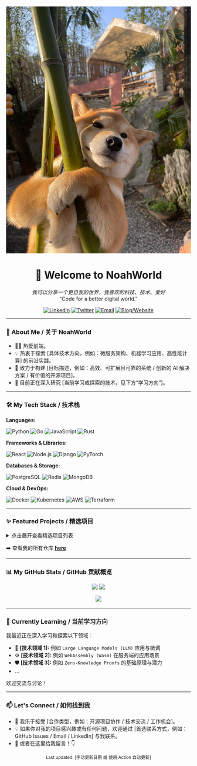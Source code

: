 <!-- Header: 可选，可以使用图片或 Logo 增加品牌感 -->

<p align="center">
  <img src="home.jpg" alt="NoahWorld Banner" width="800"/>
</p>


<h1 align="center">👋 Welcome to NoahWorld</h1>

<p align="center">
  <em>我可以分享一个更自我的世界，我喜欢的科技、技术、爱好</em> <br/>
  "Code for a better digital world." 
</p>



<p align="center">
  <a href="YOUR_LINKEDIN_URL"><img src="https://img.shields.io/badge/LinkedIn-0077B5?style=for-the-badge&logo=linkedin&logoColor=white" alt="LinkedIn"/></a>
  <a href="YOUR_TWITTER_URL"><img src="https://img.shields.io/badge/Twitter-1DA1F2?style=for-the-badge&logo=twitter&logoColor=white" alt="Twitter"/></a>
  <a href="mailto:YOUR_EMAIL"><img src="https://img.shields.io/badge/Email-D14836?style=for-the-badge&logo=gmail&logoColor=white" alt="Email"/></a>
  <a href="YOUR_BLOG_OR_WEBSITE_URL"><img src="https://img.shields.io/badge/Blog-Website-orange?style=for-the-badge&logo=read-the-docs&logoColor=white" alt="Blog/Website"/></a>
</p>

---

### 🚀 About Me / 关于 NoahWorld

<!-- 简洁介绍 'NoahWorld' 的身份、技术热情和目标 -->
*   🧑‍💻 热爱前端。
*   💡 热衷于探索 [具体技术方向，例如：微服务架构、机器学习应用、高性能计算] 的前沿实践。
*   🎯 致力于构建 [目标描述，例如：高效、可扩展且可靠的系统 / 创新的 AI 解决方案 / 有价值的开源项目]。
*   🌱 目前正在深入研究 [当前学习或探索的技术，见下方“学习方向”]。

---

### 🛠️ My Tech Stack / 技术栈

<!-- 使用徽章 (shields.io) 或列表清晰展示掌握和常用的技术 -->
**Languages:**
<p>
  <img src="https://img.shields.io/badge/Python-3776AB?style=flat-square&logo=python&logoColor=white" alt="Python"/>
  <img src="https://img.shields.io/badge/Go-00ADD8?style=flat-square&logo=go&logoColor=white" alt="Go"/>
  <img src="https://img.shields.io/badge/JavaScript-F7DF1E?style=flat-square&logo=javascript&logoColor=black" alt="JavaScript"/>
  <img src="https://img.shields.io/badge/Rust-000000?style=flat-square&logo=rust&logoColor=white" alt="Rust"/>
  <!-- 添加更多语言 -->
</p>

**Frameworks & Libraries:**
<p>
  <img src="https://img.shields.io/badge/React-61DAFB?style=flat-square&logo=react&logoColor=black" alt="React"/>
  <img src="https://img.shields.io/badge/Node.js-339933?style=flat-square&logo=node.js&logoColor=white" alt="Node.js"/>
  <img src="https://img.shields.io/badge/Django-092E20?style=flat-square&logo=django&logoColor=white" alt="Django"/>
  <img src="https://img.shields.io/badge/PyTorch-EE4C2C?style=flat-square&logo=pytorch&logoColor=white" alt="PyTorch"/>
  <!-- 添加更多框架库 -->
</p>

**Databases & Storage:**
<p>
  <img src="https://img.shields.io/badge/PostgreSQL-336791?style=flat-square&logo=postgresql&logoColor=white" alt="PostgreSQL"/>
  <img src="https://img.shields.io/badge/Redis-DC382D?style=flat-square&logo=redis&logoColor=white" alt="Redis"/>
  <img src="https://img.shields.io/badge/MongoDB-47A248?style=flat-square&logo=mongodb&logoColor=white" alt="MongoDB"/>
  <!-- 添加更多数据库 -->
</p>

**Cloud & DevOps:**
<p>
  <img src="https://img.shields.io/badge/Docker-2496ED?style=flat-square&logo=docker&logoColor=white" alt="Docker"/>
  <img src="https://img.shields.io/badge/Kubernetes-326CE5?style=flat-square&logo=kubernetes&logoColor=white" alt="Kubernetes"/>
  <img src="https://img.shields.io/badge/AWS-232F3E?style=flat-square&logo=amazon-aws&logoColor=white" alt="AWS"/>
  <img src="https://img.shields.io/badge/Terraform-7B42BC?style=flat-square&logo=terraform&logoColor=white" alt="Terraform"/>
  <!-- 添加更多云和运维工具 -->
</p>

<!-- 你可以根据自己的专长调整分类和具体技术 -->

---

### ✨ Featured Projects / 精选项目

<!--
  展示 3-5 个最有代表性或最引以为傲的项目。
  使用 'Pinned Repositories' 功能可以自动展示，但在这里手动列出可以提供更多上下文。
  建议包含：项目名 (链接到仓库)、简短描述、使用的关键技术、项目状态 (可选)。
-->

<details>
  <summary>点击展开查看精选项目列表</summary>

  *   **[项目名称 1](LINK_TO_REPO_1)**
      *   **描述:** 一个 [项目类型，例如：高性能 Web 服务器 / AI 驱动的推荐系统 / 数据可视化工具]。
      *   **技术栈:** `Go`, `gRPC`, `Prometheus`, `Grafana`
      *   **亮点/状态:** [例如：已在生产环境应用 / 活跃开发中 / 欢迎贡献者]

  *   **[项目名称 2](LINK_TO_REPO_2)**
      *   **描述:** 实现了 [解决的问题，例如：基于 Transformer 的自然语言处理模型 / 一个实时的协作编辑平台]。
      *   **技术栈:** `Python`, `PyTorch`, `FastAPI`, `WebSocket`
      *   **亮点/状态:** [例如：发表相关论文 / 开源社区反响良好]

  *   **[项目名称 3](LINK_TO_REPO_3)**
      *   **描述:** 一个 [项目类型，例如：跨平台桌面应用 / 轻量级状态管理库]。
      *   **技术栈:** `Rust`, `Tauri` / `JavaScript`, `React`
      *   **亮点/状态:** [例如：学习性项目 / POC 阶段]

</details>

➡️ 查看我的所有仓库 [**here**](https://github.com/NoahWorld?tab=repositories)

---

### 📊 My GitHub Stats / GitHub 贡献概览

<!--
  使用动态生成的 GitHub 统计卡片，例如 `github-readme-stats`。
  可以展示总体统计、常用语言、活动图等。
  替换 `USERNAME` 为你的 GitHub 用户名。
-->
<p align="center">
  <img height="180em" src="https://github-readme-stats.vercel.app/api?username=NoahWorld&show_icons=true&theme=radical&include_all_commits=true&count_private=true"/>
  <img height="180em" src="https://github-readme-stats.vercel.app/api/top-langs/?username=NoahWorld&layout=compact&langs_count=8&theme=radical"/>
</p>

<!-- 可选：添加贡献活动图 -->
<p align="center">
  <img src="https://github-profile-summary-cards.vercel.app/api/cards/profile-details?username=NoahWorld&theme=radical" />
</p>
<!-- 或者使用 GitHub 自带的贡献图 (需要特定 Action 生成图片链接，或者截图) -->
<!-- <p align="center">
  <img src="URL_TO_YOUR_CONTRIBUTION_GRAPH_IMAGE" alt="GitHub Contribution Graph"/>
</p> -->

---

### 🌱 Currently Learning / 当前学习方向

<!-- 分享你当前正在学习或探索的新技术/领域，展现成长性 -->
我最近正在深入学习和探索以下领域：
*   🧠 **[技术领域 1]:** 例如 `Large Language Models (LLM)` 应用与微调
*   ⚙️ **[技术领域 2]:** 例如 `WebAssembly (Wasm)` 在服务端的应用场景
*   🛡️ **[技术领域 3]:** 例如 `Zero-Knowledge Proofs` 的基础原理与潜力
*   ...

欢迎交流与讨论！

---

### 📫 Let's Connect / 如何找到我

<!-- 提供明确的联系或协作方式 -->
*   🤝 我乐于接受 [合作类型，例如：开源项目协作 / 技术交流 / 工作机会]。
*   💡 如果你对我的项目感兴趣或有任何问题，欢迎通过 [首选联系方式，例如：GitHub Issues / Email / LinkedIn] 与我联系。
*   💬 或者在这里给我留言！👇

<!-- Footer: 可选，可以添加版权信息或最后更新时间 -->
<p align="center">
  <small>Last updated: [手动更新日期 或 使用 Action 自动更新]</small>
</p>
